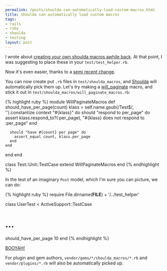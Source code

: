 ```yaml
--- 
permalink: /posts/shoulda-can-automatically-load-custom-macros.html
title: Shoulda can automatically load custom macros
tags: 
- rails
- ruby
- shoulda
- testing
layout: post
---
```

I wrote about [creating your own shoulda macros awhile back](/posts/shoulda-macros-allows-you-to-embrace-your-inner-slacker). At that point, I was suggesting to place these in your `test/test_helper.rb`.

Now it's even easier, thanks to a [semi recent change](http://thoughtbot.lighthouseapp.com/projects/5807/tickets/62).

You can now create put `.rb` files in `test/shoulda_macros`, and [Shoulda](http://www.thoughtbot.com/projects/shoulda) will automatically pick them up. Let's try making a [will\_paginate](http://github.com/mislav/will_paginate/) macro, and stick it out in `test/shoulda_macros/will_paginate_macros.rb`:

{% highlight ruby %}
module WillPaginateMacros
  def should_have_per_page(count)
    klass = self.name.gsub(/Test$/, '').constantize
    context "#{klass}" do
      should "respond to per_page" do
        assert klass.respond_to?(:per_page), "#{klass} does not respond to :per_page"
      end
      
      should "have #{count} per page" do
        assert_equal count, klass.per_page
      end
    end
  end
end

class Test::Unit::TestCase
  extend WillPaginateMacros
end
{% endhighlight %}

In the test of an imaginary `Post` model, which I'm sure you can picture, we can do:

{% highlight ruby %}
require File.dirname(__FILE__) + '/../test_helper'

class UserTest < ActiveSupport::TestCase
  # ...
  should_have_per_page 10
end
{% endhighlight %}

[BOOYAH!](http://www.poetv.com/video.php?vid=25029)

For plugin and gem authors, `vendor/gems/*/shoulda_macros/*.rb` and `vendor/plugins/*.rb` will also be automatically picked up.
